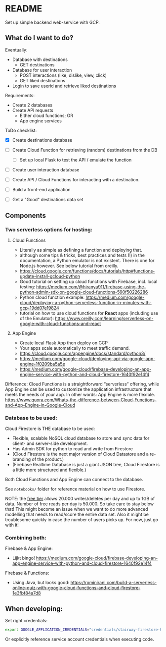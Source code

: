 # README

Set up simple backend web-service with GCP.

## What do I want to do?

Eventually:
- Database with destinations 
    - GET destinations
- Database for user interaction
    - POST interactions (like, dislike, view, click)
    - GET liked destinations
- Login to save userid and retrieve liked destinations

Requirements:
- Create 2 databases
- Create API requests
    - Either cloud functions; OR
    - App engine services

ToDo checklist: 
- [x] Create destinations database
- [ ] Create Cloud Function for retrieving (random) destinations from the DB
    - [ ] Set up local Flask to test the API / emulate the function
- [ ] Create user interaction database
- [ ] Create API / Cloud Functions for interacting with a destination.
- [ ] Build a front-end application
- [ ] Get a "Good" destinations data set


## Components

### Two serverless options for hosting:

1. Cloud Functions
    - Literally as simple as defining a function and deploying that. 
    - although some tips & tricks, best practices and tests (!) in the documentation, a Python emulator is not existent. 
    There is one for Node.js however. See below tutorial from oreilly.
    - https://cloud.google.com/functions/docs/tutorials/http#functions-update-install-gcloud-python
    - Good tutorial on setting up cloud functions with Firebase, incl. local testing: https://medium.com/@hiranya911/firebase-using-the-python-admin-sdk-on-google-cloud-functions-590f50226286
    - Python cloud function example: https://medium.com/google-cloud/deploying-a-python-serverless-function-in-minutes-with-gcp-19dd07e19824
    - tutorial on how to use cloud functions for **React** apps (including use of the Emulator): 
    https://www.oreilly.com/learning/serverless-on-google-with-cloud-functions-and-react
    
2. App Engine
    - Create local Flask App then deploy on GCP
    - Your apps scale automatically to meet traffic demand.
    - https://cloud.google.com/appengine/docs/standard/python3/
    - https://medium.com/google-cloud/deploying-api-via-google-app-engine-1f0209ba5a5e
    - https://medium.com/google-cloud/firebase-developing-an-app-engine-service-with-python-and-cloud-firestore-1640f92e14f4
    

Difference: Cloud Functions is a straightforward “serverless” offering, while App Engine can be used to customize 
the application infrastructure that meets the needs of your app. In other words: App Engine is more flexible.
https://www.quora.com/Whats-the-difference-between-Cloud-Functions-and-App-Engine-in-Google-Cloud

### Database to be used:

Cloud Firestore is THE database to be used:
- Flexible, scalable NoSQL cloud database to store and sync data for client- and server-side development.
- Has Admin SDK for python to read and write from Firestore
- (Cloud Firestore is the next major version of Cloud Datastore and a re- branding of the product.)
- (Firebase Realtime Database is just a giant JSON tree, Cloud Firestore is a little more structured and flexible.)

Both Cloud Functions and App Engine can connect to the database.

See `notebooks/` folder for reference material on how to use Firestore.

NOTE: the [free tier](https://firebase.google.com/docs/firestore/quotas) allows 20.000 writes/deletes per day and up to 
1GB of data. Number of free reads per day is 50.000. So take care to stay below that! This might become an issue when 
we want to do more advanced modelling that needs to read/score the entire data set. Also it might be troublesome quickly 
in case the number of users picks up. For now, just go with it!

 

### Combining both:

Firebase & App Engine:
- Lijkt bingo! https://medium.com/google-cloud/firebase-developing-an-app-engine-service-with-python-and-cloud-firestore-1640f92e14f4

Firebase & Functions:
- Using Java, but looks good: https://rominirani.com/build-a-serverless-online-quiz-with-google-cloud-functions-and-cloud-firestore-1e3fbf84a7d8



## When developing:

Set right credentials:

```bash
export GOOGLE_APPLICATION_CREDENTIALS="credentials/stairway-firestore-key.json"
```

Or explicitly reference service account credentials when executing code.
